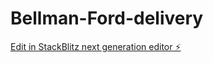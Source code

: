 # Bellman-Ford-delivery

[Edit in StackBlitz next generation editor ⚡️](https://stackblitz.com/~/github.com/4ndreo/Bellman-Ford-delivery)